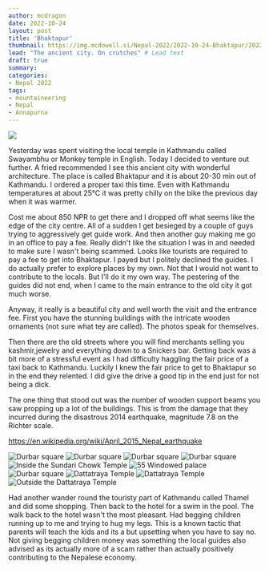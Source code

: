 ```yaml
---
author: mcdragon
date: 2022-10-24
layout: post
title: 'Bhaktapur'
thumbnail: https://img.mcdowell.si/Nepal-2022/2022-10-24-Bhaktapur/2022-10-24-Bhaktapur_680x680.jpg
lead: "The ancient city. On crutches" # Lead text
draft: true
summary: 
categories:
- Nepal 2022
tags:
- mountaineering
- Nepal
- Annapurna
---
```

![](https://img.mcdowell.si/Nepal-2022/2022-10-24-Bhaktapur/Bhaktapur-7.jpg "")

Yesterday was spent visiting the local temple in Kathmandu called Swayambhu or Monkey temple in English. Today I decided to venture out further. A fried recommended I see this ancient city with wonderful architecture. The place is called Bhaktapur and it is about 20-30 min out of Kathmandu. I ordered a proper taxi this time. Even with Kathmandu temperatures at about 25°C it was pretty chilly on the bike the previous day when it was warmer. 

Cost me about 850 NPR to get there and I dropped off what seems like the edge of the city centre. All of a sudden I get besieged by a couple of guys trying to aggressively get guide work. And then another guy making me go in an office to pay a fee. Really didn't like the situation I was in and needed to make sure I wasn't being scammed. Looks like tourists are required to pay a fee to get into Bhaktapur. I payed but I politely declined the guides. I do actually prefer to explore places by my own. Not that I would not want to contribute to the locals. But I'll do it my own way. The pestering of the guides did not end, when I came to the main entrance to the old city it got much worse. 

Anyway, it really is a beautiful city and well worth the visit and the entrance fee. First you have the stunning buildings with the intricate wooden ornaments (not sure what tey are called). The photos speak for themselves. 

Then there are the old streets where you will find merchants selling you kashmir,jewelry and everything down to a Snickers bar.
Getting back was a bit more of a stressful event as I had difficulty haggling the fair price of a taxi back to Kathmandu. Luckily I knew the fair price to get to Bhaktapur so in the end they relented. I did give the drive a good tip in the end just for not being a dick. 

The one thing that stood out was the number of wooden support beams you saw propping up a lot of the buildings. This is from the damage that they incurred during the disastrous 2014 earthquake, magnitude 7.8 on the Richter scale.  

https://en.wikipedia.org/wiki/April_2015_Nepal_earthquake


![Durbar square](https://img.mcdowell.si/Nepal-2022/2022-10-24-Bhaktapur/Bhaktapur-1.jpg "Durbar square")
![Durbar square](https://img.mcdowell.si/Nepal-2022/2022-10-24-Bhaktapur/Bhaktapur-2.jpg "Durbar square")
![Durbar square](https://img.mcdowell.si/Nepal-2022/2022-10-24-Bhaktapur/Bhaktapur-3.jpg "Durbar square")
![](https://img.mcdowell.si/Nepal-2022/2022-10-24-Bhaktapur/Bhaktapur-4.jpg "Durbar square")
![Inside the Sundari Chowk Temple](https://img.mcdowell.si/Nepal-2022/2022-10-24-Bhaktapur/Bhaktapur-5.jpg "Inside the Sundari Chowk Temple")
![55 Windowed palace](https://img.mcdowell.si/Nepal-2022/2022-10-24-Bhaktapur/Bhaktapur-6.jpg "55 Windowed palace")
![Durbar square](https://img.mcdowell.si/Nepal-2022/2022-10-24-Bhaktapur/Bhaktapur-7.jpg "Durbar square")
![Dattatraya Temple](https://img.mcdowell.si/Nepal-2022/2022-10-24-Bhaktapur/Bhaktapur-8.jpg "Dattatraya Temple")
![Dattatraya Temple](https://img.mcdowell.si/Nepal-2022/2022-10-24-Bhaktapur/Bhaktapur-9.jpg "Dattatraya Temple")
![Outside the Dattatraya Temple](https://img.mcdowell.si/Nepal-2022/2022-10-24-Bhaktapur/Bhaktapur-10.jpg "Outside the Dattatraya Temple")

Had another wander round the touristy part of Kathmandu called Thamel and did some shopping. Then back to the hotel for a swim in the pool. 
The walk back to the hotel wasn't the most pleasant. Had begging children running up to me and trying to hug my legs. This is a known tactic that parents will teach the kids and its a but upsetting when you have to say no. Not giving begging children money was something the local guides also advised as its actually more of a scam rather than actually positively contributing to the Nepalese economy. 